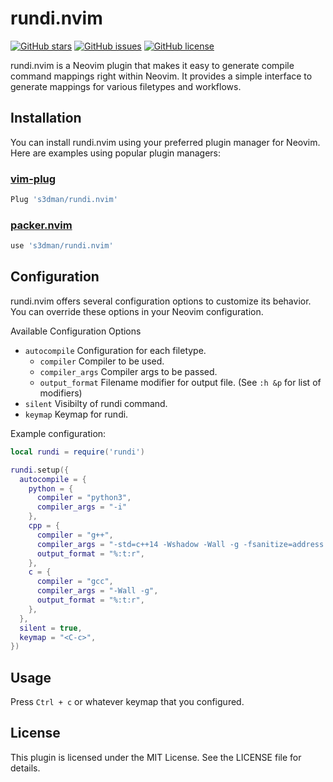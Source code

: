 # rundi.nvim

[![GitHub stars](https://img.shields.io/github/stars/s3dman/rundi.nvim)](https://github.com/s3dman/rundi.nvim/stargazers)
[![GitHub issues](https://img.shields.io/github/issues/s3dman/rundi.nvim)](https://github.com/s3dman/rundi.nvim/issues)
[![GitHub license](https://img.shields.io/github/license/s3dman/rundi.nvim)](https://github.com/s3dman/rundi.nvim/blob/main/LICENSE)

rundi.nvim is a Neovim plugin that makes it easy to generate compile command mappings right within Neovim. It provides a simple interface to generate mappings for various filetypes and workflows.

## Installation

You can install rundi.nvim using your preferred plugin manager for Neovim. Here are examples using popular plugin managers:

### [vim-plug](https://github.com/junegunn/vim-plug)
```lua
Plug 's3dman/rundi.nvim'
```

### [packer.nvim](https://github.com/wbthomason/packer.nvim)
```lua
use 's3dman/rundi.nvim'
```

## Configuration
rundi.nvim offers several configuration options to customize its behavior. You can override these options in your Neovim configuration.

Available Configuration Options
- `autocompile` Configuration for each filetype.
	- `compiler` Compiler to be used.
	- `compiler_args` Compiler args to be passed.
	- `output_format` Filename modifier for output file. (See `:h &p` for list of modifiers)
- `silent` Visibilty of rundi command.
- `keymap` Keymap for rundi.

Example configuration:
```lua
local rundi = require('rundi')

rundi.setup({
  autocompile = {
    python = {
      compiler = "python3",
	  compiler_args = "-i"
    },
    cpp = {
      compiler = "g++",
      compiler_args = "-std=c++14 -Wshadow -Wall -g -fsanitize=address -fsanitize=undefined -D_GLIBCXX_DEBUG",
      output_format = "%:t:r",
    },
    c = {
      compiler = "gcc",
      compiler_args = "-Wall -g",
      output_format = "%:t:r",
    },
  },
  silent = true,
  keymap = "<C-c>",
})
```

## Usage
Press `Ctrl + c` or whatever keymap that you configured.

## License
This plugin is licensed under the MIT License. See the LICENSE file for details.
